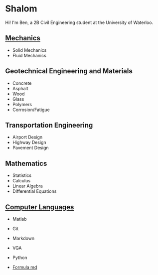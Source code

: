 # Shalom

Hi! I'm Ben, a 2B Civil Engineering student at the University of Waterloo.

## [Mechanics](mechanics/mechanicstitle.md)

- Solid Mechanics
- Fluid Mechanics

## Geotechnical Engineering and Materials

- Concrete
- Asphalt
- Wood
- Glass
- Polymers
- Corrosion/Fatigue

## Transportation Engineering

- Airport Design
- Highway Design
- Pavement Design

## Mathematics

- Statistics
- Calculus
- Linear Algebra
- Differential Equations

## [Computer Languages](computer/computertitle.md)

- Matlab
- Git
- Markdown
- VGA
- Python

- [Formula md](formulas.html)
  
